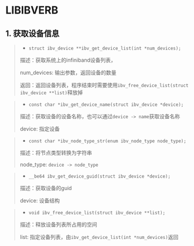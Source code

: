 # LIBIBVERB
## 1. 获取设备信息
> - `struct ibv_device **ibv_get_device_list(int *num_devices);`
>
> 描述：获取系统上的infiniband设备列表，
>
> num_devices: 输出参数，返回设备的数量
>
> 返回：返回设备列表，程序结束时需要使用`ibv_free_device_list(struct ibv_device **list)`释放掉

> - `const char *ibv_get_device_name(struct ibv_device *device);`
>
> 描述：获取设备的设备名称，也可以通过`device -> name`获取设备名称
>
> device: 指定设备

> - `const char *ibv_node_type_str(enum ibv_node_type node_type);`
>
> 描述：将节点类型转换为字符串
>
> node_type: `device -> node_type`

> - `__be64 ibv_get_device_guid(struct ibv_device *device);`
>
> 描述：获取设备的guid
>
> device: 设备结构

> - `void ibv_free_device_list(struct ibv_device **list);`
>
> 描述：释放设备列表所占用的空间
>
> list: 指定设备列表，由`ibv_get_device_list(int *num_devices)`返回



